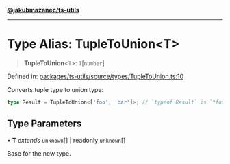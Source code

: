 [**@jakubmazanec/ts-utils**](../README.md)

---

# Type Alias: TupleToUnion\<T\>

> **TupleToUnion**\<`T`\>: `T`\[`number`\]

Defined in:
[packages/ts-utils/source/types/TupleToUnion.ts:10](https://github.com/jakubmazanec/tools/blob/7c5f40d811171692b72a47160bc33d644201b16a/packages/ts-utils/source/types/TupleToUnion.ts#L10)

Converts tuple type to union type:

```TypeScript
type Result = TupleToUnion<['foo', 'bar']>; // `typeof Result` is `"foo" | "bar"`
```

## Type Parameters

• **T** _extends_ `unknown`[] \| readonly `unknown`[]

Base for the new type.
